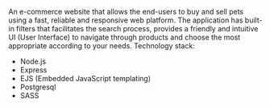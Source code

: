 An e-commerce website that allows the end-users to buy and sell pets using a fast, reliable and responsive web platform. 
The application has built-in filters that facilitates the search process, provides a friendly and intuitive UI (User Interface) to navigate through products and choose the most appropriate according to your needs. 
Technology stack: 
- Node.js 
- Express 
- EJS (Embedded JavaScript templating) 
- Postgresql 
- SASS
